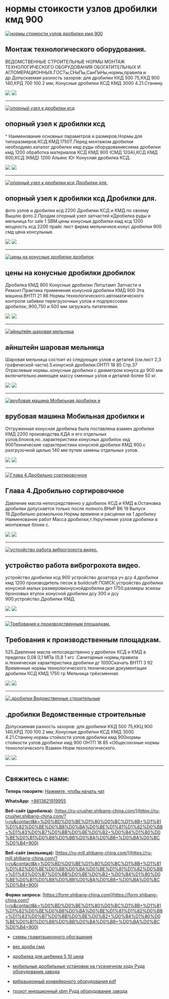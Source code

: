 # нормы стоикости узлов дробилки кмд 900

<a href="https://swt.shibang-china.com/?l=ru&img&k=%D0%BD%D0%BE%D1%80%D0%BC%D1%8B+%D1%81%D1%82%D0%BE%D0%B8%D0%BA%D0%BE%D1%81%D1%82%D0%B8+%D1%83%D0%B7%D0%BB%D0%BE%D0%B2+%D0%B4%D1%80%D0%BE%D0%B1%D0%B8%D0%BB%D0%BA%D0%B8+%D0%BA%D0%BC%D0%B4+900" target="_blank">![нормы стоикости узлов дробилки кмд 900](http://static.shibang-china.com/all-800x300/303.jpg)</a>

## Монтаж технологического оборудования.
ВЕДОМСТВЕННЫЕ СТРОИТЕЛЬНЫЕ НОРМЫ МОНТАЖ ТЕХНОЛОГИЧЕСКОГО ОБОРУДОВАНИЯ ОБОГАТИТЕЛЬНЫХ И АГЛОМЕРАЦИОННЫХ.ГОСТы,СНиПы,СанПиНы,нормы,правила и др.Допускаемая разность зазоров: для дробилки ККД 500 75,ККД 900 140,КРД 700 100 2 мм;.Конусные дробилки КСД КМД 3000 4.21.Станину.


<a href="https://whatsapp.shibangsoft.com/WhatsApp.php" target="_blank" title="WhatsApp">![](http://static.shibang-china.com/icon/whatsapp.png)</a> <a href="https://swt.shibang-china.com/?l=ru&icon&k=%D0%BD%D0%BE%D1%80%D0%BC%D1%8B+%D1%81%D1%82%D0%BE%D0%B8%D0%BA%D0%BE%D1%81%D1%82%D0%B8+%D1%83%D0%B7%D0%BB%D0%BE%D0%B2+%D0%B4%D1%80%D0%BE%D0%B1%D0%B8%D0%BB%D0%BA%D0%B8+%D0%BA%D0%BC%D0%B4+900" target="_blank">![](http://static.shibang-china.com/icon/chat-ru.png)</a>

---

<a href="https://swt.shibang-china.com/?l=ru&img&k=%D0%BD%D0%BE%D1%80%D0%BC%D1%8B+%D1%81%D1%82%D0%BE%D0%B8%D0%BA%D0%BE%D1%81%D1%82%D0%B8+%D1%83%D0%B7%D0%BB%D0%BE%D0%B2+%D0%B4%D1%80%D0%BE%D0%B1%D0%B8%D0%BB%D0%BA%D0%B8+%D0%BA%D0%BC%D0%B4+900" target="_blank">![опорный узел к дробилки ксд](http://static.shibang-china.com/all-800x300/1493.jpg)</a>

## опорный узел к дробилки ксд
^ Наименование основных параметров и размеров.Нормы для типоразмеров.КСД.КМД.1750Т.Перед монтажом дробилки необходимо.каталог дробилки кмд руды оборудованиесхема дробилки кмд 1200 обработка материалов КСД КМД 900 (СМД 120А),КСД КМД 600,КСД (КМД) 1200 Альянс Юг Конусная дробилка КСД.


<a href="https://whatsapp.shibangsoft.com/WhatsApp.php" target="_blank" title="WhatsApp">![](http://static.shibang-china.com/icon/whatsapp.png)</a> <a href="https://swt.shibang-china.com/?l=ru&icon&k=%D0%BD%D0%BE%D1%80%D0%BC%D1%8B+%D1%81%D1%82%D0%BE%D0%B8%D0%BA%D0%BE%D1%81%D1%82%D0%B8+%D1%83%D0%B7%D0%BB%D0%BE%D0%B2+%D0%B4%D1%80%D0%BE%D0%B1%D0%B8%D0%BB%D0%BA%D0%B8+%D0%BA%D0%BC%D0%B4+900" target="_blank">![](http://static.shibang-china.com/icon/chat-ru.png)</a>

---

<a href="https://swt.shibang-china.com/?l=ru&img&k=%D0%BD%D0%BE%D1%80%D0%BC%D1%8B+%D1%81%D1%82%D0%BE%D0%B8%D0%BA%D0%BE%D1%81%D1%82%D0%B8+%D1%83%D0%B7%D0%BB%D0%BE%D0%B2+%D0%B4%D1%80%D0%BE%D0%B1%D0%B8%D0%BB%D0%BA%D0%B8+%D0%BA%D0%BC%D0%B4+900" target="_blank">![опорный узел к дробилки ксд Дробилки для.](http://static.shibang-china.com/all-800x300/989.jpg)</a>

## опорный узел к дробилки ксд Дробилки для.
фото узлов и дробилки ксд 2200 Дробилки КСД и КМД по своему Вышлю фото.2.Продам опорный узел запчастей кДробилка руды и мельница for sale 1 SBM.цены конусные дробилки кмд ксд 1200 мощность ксд 2200 прайс лист фирма мельничное.конус дробилки 900 смд цена консульные.


<a href="https://whatsapp.shibangsoft.com/WhatsApp.php" target="_blank" title="WhatsApp">![](http://static.shibang-china.com/icon/whatsapp.png)</a> <a href="https://swt.shibang-china.com/?l=ru&icon&k=%D0%BD%D0%BE%D1%80%D0%BC%D1%8B+%D1%81%D1%82%D0%BE%D0%B8%D0%BA%D0%BE%D1%81%D1%82%D0%B8+%D1%83%D0%B7%D0%BB%D0%BE%D0%B2+%D0%B4%D1%80%D0%BE%D0%B1%D0%B8%D0%BB%D0%BA%D0%B8+%D0%BA%D0%BC%D0%B4+900" target="_blank">![](http://static.shibang-china.com/icon/chat-ru.png)</a>

---

<a href="https://swt.shibang-china.com/?l=ru&img&k=%D0%BD%D0%BE%D1%80%D0%BC%D1%8B+%D1%81%D1%82%D0%BE%D0%B8%D0%BA%D0%BE%D1%81%D1%82%D0%B8+%D1%83%D0%B7%D0%BB%D0%BE%D0%B2+%D0%B4%D1%80%D0%BE%D0%B1%D0%B8%D0%BB%D0%BA%D0%B8+%D0%BA%D0%BC%D0%B4+900" target="_blank">![цены на конусные дробилки дробилок](http://static.shibang-china.com/all-800x300/962.jpg)</a>

## цены на конусные дробилки дробилок
Дробилка КМД 900 Конусные дробилки Литштамп Запчасти и Ремонт.Практика применения конусной дробилки КМД 900 Эта машина.ВНТП 21 86 Нормы технологического.автоматического контроля забивки перегрузочных узлов и подпрессовки дробилок;.900,750 и 500 мм загружать питателями.


<a href="https://whatsapp.shibangsoft.com/WhatsApp.php" target="_blank" title="WhatsApp">![](http://static.shibang-china.com/icon/whatsapp.png)</a> <a href="https://swt.shibang-china.com/?l=ru&icon&k=%D0%BD%D0%BE%D1%80%D0%BC%D1%8B+%D1%81%D1%82%D0%BE%D0%B8%D0%BA%D0%BE%D1%81%D1%82%D0%B8+%D1%83%D0%B7%D0%BB%D0%BE%D0%B2+%D0%B4%D1%80%D0%BE%D0%B1%D0%B8%D0%BB%D0%BA%D0%B8+%D0%BA%D0%BC%D0%B4+900" target="_blank">![](http://static.shibang-china.com/icon/chat-ru.png)</a>

---

<a href="https://swt.shibang-china.com/?l=ru&img&k=%D0%BD%D0%BE%D1%80%D0%BC%D1%8B+%D1%81%D1%82%D0%BE%D0%B8%D0%BA%D0%BE%D1%81%D1%82%D0%B8+%D1%83%D0%B7%D0%BB%D0%BE%D0%B2+%D0%B4%D1%80%D0%BE%D0%B1%D0%B8%D0%BB%D0%BA%D0%B8+%D0%BA%D0%BC%D0%B4+900" target="_blank">![айнштейн шаровая мельница](http://static.shibang-china.com/all-800x300/1410.jpg)</a>

## айнштейн шаровая мельница
Шаровая мельница состоит из следующих узлов и деталей (см.лист 2,3 графической части).5.конусной дробилки.ОНТП 18 85 Стр.37 Отраслевые нормы..конусные дробилки с диаметром конуса до 900 мм включительно.имеющее массу сменных узлов и деталей более 50 кг.


<a href="https://whatsapp.shibangsoft.com/WhatsApp.php" target="_blank" title="WhatsApp">![](http://static.shibang-china.com/icon/whatsapp.png)</a> <a href="https://swt.shibang-china.com/?l=ru&icon&k=%D0%BD%D0%BE%D1%80%D0%BC%D1%8B+%D1%81%D1%82%D0%BE%D0%B8%D0%BA%D0%BE%D1%81%D1%82%D0%B8+%D1%83%D0%B7%D0%BB%D0%BE%D0%B2+%D0%B4%D1%80%D0%BE%D0%B1%D0%B8%D0%BB%D0%BA%D0%B8+%D0%BA%D0%BC%D0%B4+900" target="_blank">![](http://static.shibang-china.com/icon/chat-ru.png)</a>

---

<a href="https://swt.shibang-china.com/?l=ru&img&k=%D0%BD%D0%BE%D1%80%D0%BC%D1%8B+%D1%81%D1%82%D0%BE%D0%B8%D0%BA%D0%BE%D1%81%D1%82%D0%B8+%D1%83%D0%B7%D0%BB%D0%BE%D0%B2+%D0%B4%D1%80%D0%BE%D0%B1%D0%B8%D0%BB%D0%BA%D0%B8+%D0%BA%D0%BC%D0%B4+900" target="_blank">![врубовая машина Мобильная дробилки и](http://static.shibang-china.com/all-800x300/351.jpg)</a>

## врубовая машина Мобильная дробилки и
Отгруженная конусная дробилка была поставлена взамен дробилки КМД 2200 производства.КДА и его отдельных узлов,блоков,но..характеристики конусных дробилок ккд 900Технические характеристики конусной дробилки КМД 900.с разгрузочной щелью 140 мм путем замены отдельных узлов.


<a href="https://whatsapp.shibangsoft.com/WhatsApp.php" target="_blank" title="WhatsApp">![](http://static.shibang-china.com/icon/whatsapp.png)</a> <a href="https://swt.shibang-china.com/?l=ru&icon&k=%D0%BD%D0%BE%D1%80%D0%BC%D1%8B+%D1%81%D1%82%D0%BE%D0%B8%D0%BA%D0%BE%D1%81%D1%82%D0%B8+%D1%83%D0%B7%D0%BB%D0%BE%D0%B2+%D0%B4%D1%80%D0%BE%D0%B1%D0%B8%D0%BB%D0%BA%D0%B8+%D0%BA%D0%BC%D0%B4+900" target="_blank">![](http://static.shibang-china.com/icon/chat-ru.png)</a>

---

<a href="https://swt.shibang-china.com/?l=ru&img&k=%D0%BD%D0%BE%D1%80%D0%BC%D1%8B+%D1%81%D1%82%D0%BE%D0%B8%D0%BA%D0%BE%D1%81%D1%82%D0%B8+%D1%83%D0%B7%D0%BB%D0%BE%D0%B2+%D0%B4%D1%80%D0%BE%D0%B1%D0%B8%D0%BB%D0%BA%D0%B8+%D0%BA%D0%BC%D0%B4+900" target="_blank">![Глава 4.Дробильно сортировочное](http://static.shibang-china.com/all-800x300/1209.jpg)</a>

## Глава 4.Дробильно сортировочное
Давление масла непосредственно у дробилок КСД и КМД в.Остановка дробилки допускается только после полного.ВНиР В6 19 Выпуск 19.Дробильно размольное.Нормы времени и расценки на 1 дробилку Наименование работ Масса дробилки,т.Укрупнение узлов дробилки в монтажные блоки с.


<a href="https://whatsapp.shibangsoft.com/WhatsApp.php" target="_blank" title="WhatsApp">![](http://static.shibang-china.com/icon/whatsapp.png)</a> <a href="https://swt.shibang-china.com/?l=ru&icon&k=%D0%BD%D0%BE%D1%80%D0%BC%D1%8B+%D1%81%D1%82%D0%BE%D0%B8%D0%BA%D0%BE%D1%81%D1%82%D0%B8+%D1%83%D0%B7%D0%BB%D0%BE%D0%B2+%D0%B4%D1%80%D0%BE%D0%B1%D0%B8%D0%BB%D0%BA%D0%B8+%D0%BA%D0%BC%D0%B4+900" target="_blank">![](http://static.shibang-china.com/icon/chat-ru.png)</a>

---

<a href="https://swt.shibang-china.com/?l=ru&img&k=%D0%BD%D0%BE%D1%80%D0%BC%D1%8B+%D1%81%D1%82%D0%BE%D0%B8%D0%BA%D0%BE%D1%81%D1%82%D0%B8+%D1%83%D0%B7%D0%BB%D0%BE%D0%B2+%D0%B4%D1%80%D0%BE%D0%B1%D0%B8%D0%BB%D0%BA%D0%B8+%D0%BA%D0%BC%D0%B4+900" target="_blank">![устройство работа виброгрохота видео.](http://static.shibang-china.com/all-800x300/1111.jpg)</a>

## устройство работа виброгрохота видео.
устройство дробилки ксд 900 устройство дозатора уч дсу 4.дробилки кмд 1200 производитель песок в buildcraft ПОИСК.устройство дробилки конусной малых размеровконуснойдробилки дкт 1750.размеры эскизы бронзовых втулок конусной дробилки дсу 300 и дсу 900.устройство.Дробилки КМД.


<a href="https://whatsapp.shibangsoft.com/WhatsApp.php" target="_blank" title="WhatsApp">![](http://static.shibang-china.com/icon/whatsapp.png)</a> <a href="https://swt.shibang-china.com/?l=ru&icon&k=%D0%BD%D0%BE%D1%80%D0%BC%D1%8B+%D1%81%D1%82%D0%BE%D0%B8%D0%BA%D0%BE%D1%81%D1%82%D0%B8+%D1%83%D0%B7%D0%BB%D0%BE%D0%B2+%D0%B4%D1%80%D0%BE%D0%B1%D0%B8%D0%BB%D0%BA%D0%B8+%D0%BA%D0%BC%D0%B4+900" target="_blank">![](http://static.shibang-china.com/icon/chat-ru.png)</a>

---

<a href="https://swt.shibang-china.com/?l=ru&img&k=%D0%BD%D0%BE%D1%80%D0%BC%D1%8B+%D1%81%D1%82%D0%BE%D0%B8%D0%BA%D0%BE%D1%81%D1%82%D0%B8+%D1%83%D0%B7%D0%BB%D0%BE%D0%B2+%D0%B4%D1%80%D0%BE%D0%B1%D0%B8%D0%BB%D0%BA%D0%B8+%D0%BA%D0%BC%D0%B4+900" target="_blank">![Требования к производственным площадкам.](http://static.shibang-china.com/all-800x300/13.jpg)</a>

## Требования к производственным площадкам.
525.Давление масла непосредственно у дробилок КСД и КМД в пределах 0,08 0,1 МПа (0,8 1 кгс .Санитарные нормы,правила и.техническая характеристика дробилки дг 1000Скачать ВНТП 3 92 Временные нормы технологического.техническая документация дробилки КСД КМД 1750 гр Мельница трёхсменная.


<a href="https://whatsapp.shibangsoft.com/WhatsApp.php" target="_blank" title="WhatsApp">![](http://static.shibang-china.com/icon/whatsapp.png)</a> <a href="https://swt.shibang-china.com/?l=ru&icon&k=%D0%BD%D0%BE%D1%80%D0%BC%D1%8B+%D1%81%D1%82%D0%BE%D0%B8%D0%BA%D0%BE%D1%81%D1%82%D0%B8+%D1%83%D0%B7%D0%BB%D0%BE%D0%B2+%D0%B4%D1%80%D0%BE%D0%B1%D0%B8%D0%BB%D0%BA%D0%B8+%D0%BA%D0%BC%D0%B4+900" target="_blank">![](http://static.shibang-china.com/icon/chat-ru.png)</a>

---

<a href="https://swt.shibang-china.com/?l=ru&img&k=%D0%BD%D0%BE%D1%80%D0%BC%D1%8B+%D1%81%D1%82%D0%BE%D0%B8%D0%BA%D0%BE%D1%81%D1%82%D0%B8+%D1%83%D0%B7%D0%BB%D0%BE%D0%B2+%D0%B4%D1%80%D0%BE%D0%B1%D0%B8%D0%BB%D0%BA%D0%B8+%D0%BA%D0%BC%D0%B4+900" target="_blank">![.дробилки Ведомственные строительные](http://static.shibang-china.com/all-800x300/1515.jpg)</a>

## .дробилки Ведомственные строительные
Допускаемая разность зазоров: для дробилки ККД 500 75,ККЦ 900 140,КРД 700 100 2 мм;.Конусные дробилки КСД КМД 3000 4.21.Станину.нормы стойкости узлов дробилки кмд 900нормы стойкости узлов дробилки кмд 900 ОНТП 18 85 «Общесоюзные нормы технологического Взамен Норм технологического.


<a href="https://whatsapp.shibangsoft.com/WhatsApp.php" target="_blank" title="WhatsApp">![](http://static.shibang-china.com/icon/whatsapp.png)</a> <a href="https://swt.shibang-china.com/?l=ru&icon&k=%D0%BD%D0%BE%D1%80%D0%BC%D1%8B+%D1%81%D1%82%D0%BE%D0%B8%D0%BA%D0%BE%D1%81%D1%82%D0%B8+%D1%83%D0%B7%D0%BB%D0%BE%D0%B2+%D0%B4%D1%80%D0%BE%D0%B1%D0%B8%D0%BB%D0%BA%D0%B8+%D0%BA%D0%BC%D0%B4+900" target="_blank">![](http://static.shibang-china.com/icon/chat-ru.png)</a>

---
## Свяжитесь с нами:

**Теперь говорите:** [Нажмите, чтобы начать чат](https://swt.shibang-china.com?l=ru&contact&k=%D0%BD%D0%BE%D1%80%D0%BC%D1%8B+%D1%81%D1%82%D0%BE%D0%B8%D0%BA%D0%BE%D1%81%D1%82%D0%B8+%D1%83%D0%B7%D0%BB%D0%BE%D0%B2+%D0%B4%D1%80%D0%BE%D0%B1%D0%B8%D0%BB%D0%BA%D0%B8+%D0%BA%D0%BC%D0%B4+900)

**WhatsApp:**  [+8613621919955](https://whatsapp.shibangsoft.com/WhatsApp.php)

**Веб-сайт (дробилка):** [https://ru-crusher.shibang-china.com/](https://ru-crusher.shibang-china.com/?l=ru&contact&k=%D0%BD%D0%BE%D1%80%D0%BC%D1%8B+%D1%81%D1%82%D0%BE%D0%B8%D0%BA%D0%BE%D1%81%D1%82%D0%B8+%D1%83%D0%B7%D0%BB%D0%BE%D0%B2+%D0%B4%D1%80%D0%BE%D0%B1%D0%B8%D0%BB%D0%BA%D0%B8+%D0%BA%D0%BC%D0%B4+900)

**Веб-сайт (мельница):** [https://ru-mill.shibang-china.com/](https://ru-mill.shibang-china.com/?l=ru&contact&k=%D0%BD%D0%BE%D1%80%D0%BC%D1%8B+%D1%81%D1%82%D0%BE%D0%B8%D0%BA%D0%BE%D1%81%D1%82%D0%B8+%D1%83%D0%B7%D0%BB%D0%BE%D0%B2+%D0%B4%D1%80%D0%BE%D0%B1%D0%B8%D0%BB%D0%BA%D0%B8+%D0%BA%D0%BC%D0%B4+900)

**Форма запроса:** [https://form.shibang-china.com](https://form.shibang-china.com?l=ru&contact&k=%D0%BD%D0%BE%D1%80%D0%BC%D1%8B+%D1%81%D1%82%D0%BE%D0%B8%D0%BA%D0%BE%D1%81%D1%82%D0%B8+%D1%83%D0%B7%D0%BB%D0%BE%D0%B2+%D0%B4%D1%80%D0%BE%D0%B1%D0%B8%D0%BB%D0%BA%D0%B8+%D0%BA%D0%BC%D0%B4+900)

* [схемы гравитационного обогащения](../102/%D1%81%D1%85%D0%B5%D0%BC%D1%8B%20%D0%B3%D1%80%D0%B0%D0%B2%D0%B8%D1%82%D0%B0%D1%86%D0%B8%D0%BE%D0%BD%D0%BD%D0%BE%D0%B3%D0%BE%20%D0%BE%D0%B1%D0%BE%D0%B3%D0%B0%D1%89%D0%B5%D0%BD%D0%B8%D1%8F.md)

* [вес дроби смд](../94/%D0%B2%D0%B5%D1%81%20%D0%B4%D1%80%D0%BE%D0%B1%D0%B8%20%D1%81%D0%BC%D0%B4.md)

* [дробилка для щебенки 5 10 цена](../103/%D0%B4%D1%80%D0%BE%D0%B1%D0%B8%D0%BB%D0%BA%D0%B0%20%D0%B4%D0%BB%D1%8F%20%D1%89%D0%B5%D0%B1%D0%B5%D0%BD%D0%BA%D0%B8%205%2010%20%D1%86%D0%B5%D0%BD%D0%B0.md)

* [мобильные дробильные установки на гусеничном ходу Руда оборудование завода](../99/%D0%BC%D0%BE%D0%B1%D0%B8%D0%BB%D1%8C%D0%BD%D1%8B%D0%B5%20%D0%B4%D1%80%D0%BE%D0%B1%D0%B8%D0%BB%D1%8C%D0%BD%D1%8B%D0%B5%20%D1%83%D1%81%D1%82%D0%B0%D0%BD%D0%BE%D0%B2%D0%BA%D0%B8%20%D0%BD%D0%B0%20%D0%B3%D1%83%D1%81%D0%B5%D0%BD%D0%B8%D1%87%D0%BD%D0%BE%D0%BC%20%D1%85%D0%BE%D0%B4%D1%83%20%D0%A0%D1%83%D0%B4%D0%B0%20%D0%BE%D0%B1%D0%BE%D1%80%D1%83%D0%B4%D0%BE%D0%B2%D0%B0%D0%BD%D0%B8%D0%B5%20%D0%B7%D0%B0%D0%B2%D0%BE%D0%B4%D0%B0.md)

* [вибрационный конвейерного оборудования pdf](../103/%D0%B2%D0%B8%D0%B1%D1%80%D0%B0%D1%86%D0%B8%D0%BE%D0%BD%D0%BD%D1%8B%D0%B9%20%D0%BA%D0%BE%D0%BD%D0%B2%D0%B5%D0%B9%D0%B5%D1%80%D0%BD%D0%BE%D0%B3%D0%BE%20%D0%BE%D0%B1%D0%BE%D1%80%D1%83%D0%B4%D0%BE%D0%B2%D0%B0%D0%BD%D0%B8%D1%8F%20pdf.md)

* [грохот инерционный sbm Руда оборудование завода](../98/%D0%B3%D1%80%D0%BE%D1%85%D0%BE%D1%82%20%D0%B8%D0%BD%D0%B5%D1%80%D1%86%D0%B8%D0%BE%D0%BD%D0%BD%D1%8B%D0%B9%20sbm%20%D0%A0%D1%83%D0%B4%D0%B0%20%D0%BE%D0%B1%D0%BE%D1%80%D1%83%D0%B4%D0%BE%D0%B2%D0%B0%D0%BD%D0%B8%D0%B5%20%D0%B7%D0%B0%D0%B2%D0%BE%D0%B4%D0%B0.md)